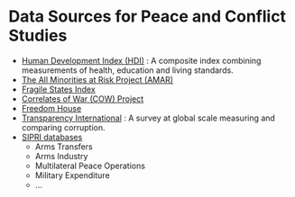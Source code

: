 # Data Sources for Peace and Conflict Studies

* [Human Development Index (HDI)](https://hdr.undp.org/en/content/human-development-index-hdi) : A composite index combining measurements of health, education and living standards.
* [The All Minorities at Risk Project (AMAR)](https://cidcm.umd.edu/research/all-minorities-risk-project)
* [Fragile States Index](https://fragilestatesindex.org/)
* [Correlates of War (COW) Project](https://www.correlatesofwar.org/)
* [Freedom House](https://freedomhouse.org/)
* [Transparency International](https://www.transparency.org/) : A survey at global scale measuring and comparing corruption.
* [SIPRI databases](https://www.sipri.org/databases)
    * Arms Transfers
    * Arms Industry
    * Multilateral Peace Operations
    * Military Expenditure
    * ...
